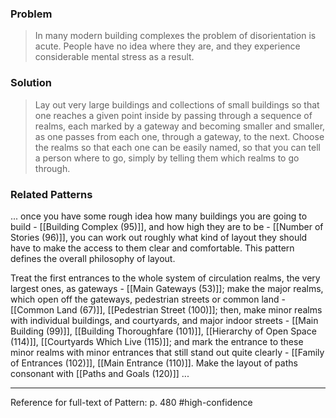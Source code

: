 ### Problem
>In many modern building complexes the problem of disorientation is acute. People have no idea where they are, and they experience considerable mental stress as a result.

### Solution
>Lay out very large buildings and collections of small buildings so that one reaches a given point inside by passing through a sequence of realms, each marked by a gateway and becoming smaller and smaller, as one passes from each one, through a gateway, to the next. Choose the realms so that each one can be easily named, so that you can tell a person where to go, simply by telling them which realms to go through.

### Related Patterns
... once you have some rough idea how many buildings you are going to build - [[Building Complex (95)]], and how high they are to be - [[Number of Stories (96)]], you can work out roughly what kind of layout they should have to make the access to them clear and comfortable. This pattern defines the overall philosophy of layout.

Treat the first entrances to the whole system of circulation realms, the very largest ones, as gateways - [[Main Gateways (53)]]; make the major realms, which open off the gateways, pedestrian streets or common land - [[Common Land (67)]], [[Pedestrian Street (100)]]; then, make minor realms with individual buildings, and courtyards, and major indoor streets - [[Main Building (99)]], [[Building Thoroughfare (101)]], [[Hierarchy of Open Space (114)]], [[Courtyards Which Live (115)]]; and mark the entrance to these minor realms with minor entrances that still stand out quite clearly - [[Family of Entrances (102)]], [[Main Entrance (110)]]. Make the layout of paths consonant with [[Paths and Goals (120)]] ...

---
Reference for full-text of Pattern: p. 480 #high-confidence 
